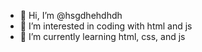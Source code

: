 - 👋 Hi, I’m @hsgdhehdhdh
- 👀 I’m interested in coding with html and js
- 🌱 I’m currently learning html, css, and js
